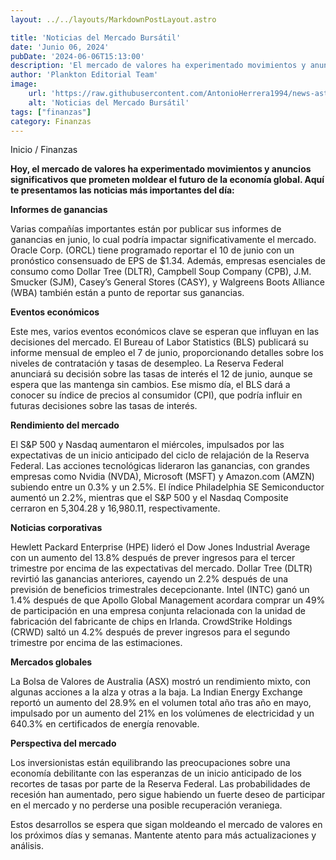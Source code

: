 ```yaml
---
layout: ../../layouts/MarkdownPostLayout.astro

title: 'Noticias del Mercado Bursátil'
date: 'Junio 06, 2024'
pubDate: '2024-06-06T15:13:00'
description: 'El mercado de valores ha experimentado movimientos y anuncios significativos que prometen moldear el futuro de la economía global.'
author: 'Plankton Editorial Team'
image:
    url: 'https://raw.githubusercontent.com/AntonioHerrera1994/news-astro/master/src/assets/finanzas/finanzas39.webp'
    alt: 'Noticias del Mercado Bursátil'
tags: ["finanzas"]
category: Finanzas
---
```


<span><a href="/" style="text-decoration:none;color:#0F1416">Inicio</a> / <a href="/finanzas" style="text-decoration:none;color:#0F1416">Finanzas</a></span>


<p style="font-weight: bold;">Hoy, el mercado de valores ha experimentado movimientos y anuncios significativos que prometen moldear el futuro de la economía global. Aquí te presentamos las noticias más importantes del día:</p>

**Informes de ganancias**

Varias compañías importantes están por publicar sus informes de ganancias en junio, lo cual podría impactar significativamente el mercado. Oracle Corp. (ORCL) tiene programado reportar el 10 de junio con un pronóstico consensuado de EPS de $1.34. Además, empresas esenciales de consumo como Dollar Tree (DLTR), Campbell Soup Company (CPB), J.M. Smucker (SJM), Casey’s General Stores (CASY), y Walgreens Boots Alliance (WBA) también están a punto de reportar sus ganancias.

**Eventos económicos**

Este mes, varios eventos económicos clave se esperan que influyan en las decisiones del mercado. El Bureau of Labor Statistics (BLS) publicará su informe mensual de empleo el 7 de junio, proporcionando detalles sobre los niveles de contratación y tasas de desempleo. La Reserva Federal anunciará su decisión sobre las tasas de interés el 12 de junio, aunque se espera que las mantenga sin cambios. Ese mismo día, el BLS dará a conocer su índice de precios al consumidor (CPI), que podría influir en futuras decisiones sobre las tasas de interés.

**Rendimiento del mercado**

El S&P 500 y Nasdaq aumentaron el miércoles, impulsados por las expectativas de un inicio anticipado del ciclo de relajación de la Reserva Federal. Las acciones tecnológicas lideraron las ganancias, con grandes empresas como Nvidia (NVDA), Microsoft (MSFT) y Amazon.com (AMZN) subiendo entre un 0.3% y un 2.5%. El índice Philadelphia SE Semiconductor aumentó un 2.2%, mientras que el S&P 500 y el Nasdaq Composite cerraron en 5,304.28 y 16,980.11, respectivamente.

**Noticias corporativas**

Hewlett Packard Enterprise (HPE) lideró el Dow Jones Industrial Average con un aumento del 13.8% después de prever ingresos para el tercer trimestre por encima de las expectativas del mercado. Dollar Tree (DLTR) revirtió las ganancias anteriores, cayendo un 2.2% después de una previsión de beneficios trimestrales decepcionante. Intel (INTC) ganó un 1.4% después de que Apollo Global Management acordara comprar un 49% de participación en una empresa conjunta relacionada con la unidad de fabricación del fabricante de chips en Irlanda. CrowdStrike Holdings (CRWD) saltó un 4.2% después de prever ingresos para el segundo trimestre por encima de las estimaciones.

**Mercados globales**

La Bolsa de Valores de Australia (ASX) mostró un rendimiento mixto, con algunas acciones a la alza y otras a la baja. La Indian Energy Exchange reportó un aumento del 28.9% en el volumen total año tras año en mayo, impulsado por un aumento del 21% en los volúmenes de electricidad y un 640.3% en certificados de energía renovable.

**Perspectiva del mercado**

Los inversionistas están equilibrando las preocupaciones sobre una economía debilitante con las esperanzas de un inicio anticipado de los recortes de tasas por parte de la Reserva Federal. Las probabilidades de recesión han aumentado, pero sigue habiendo un fuerte deseo de participar en el mercado y no perderse una posible recuperación veraniega.

Estos desarrollos se espera que sigan moldeando el mercado de valores en los próximos días y semanas. Mantente atento para más actualizaciones y análisis.